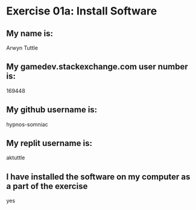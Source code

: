 
# Exercise 01a: Install Software

## My name is:
Arwyn Tuttle

## My gamedev.stackexchange.com user number is:
169448

## My github username is:
hypnos-somniac

## My replit username is:
aktuttle

## I have installed the software on my computer as a part of the exercise
yes
